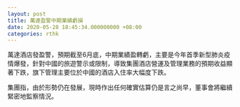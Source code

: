 ```yaml
---
layout: post
title: 萬達盈警中期業績虧損
date: 2020-05-28 18:45:34.000000000 +08:00
categories: rthk
---
```


萬達酒店發盈警，預期截至6月底，中期業績盈轉虧，主要是今年首季新型肺炎疫情爆發，針對中國的旅遊警示或限制，導致集團酒店營運及管理業務的預期收益顯著下跌，旗下管理主要位於中國的酒店入住率大幅度下跌。 

集團指，由於形勢仍在發展，現時作出任何確實估算仍是言之尚早，董事會將繼續緊密地監察情況。
